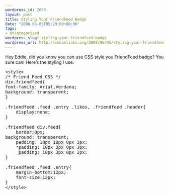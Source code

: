 ```yaml
--- 
wordpress_id: 2088
layout: post
title: Styling Your FriendFeed Badge
date: "2008-05-05T05:29:00+00:00"
tags: 
- Uncategorized
wordpress_slug: styling-your-friendfeed-badge
wordpress_url: http://cubanlinks.org/2008/05/05/styling-your-friendfeed-badge
---
```

<p>Hey Eddie, did you know you can use <span class="caps">CSS</span> style you FriendFeed badge?  You sure can!  Here&#8217;s the styling I use:</p>


<pre>
&lt;style&gt;
/* Friend Feed CSS */
div.friendfeed{
font-family: Arial,Verdana;
background: transparent;
}

.friendfeed .feed .entry .likes, .friendfeed .header{
    display:none;
}

.friendfeed div.feed{
    border:0px;
background: transparent;
    padding: 10px 10px 0px 3px;
    *padding: 10px 3px 0px 3px;
    _padding: 10px 3px 0px 3px;
}

.friendfeed .feed .entry{
    margin-bottom:12px;
    font-size:12px;
}
&lt;/style&gt;
</pre>
